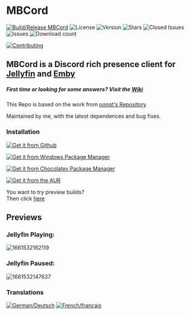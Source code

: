 # MBCord

[![Build/Release MBCord](https://img.shields.io/github/actions/workflow/status/SandwichFox/MBCord/build.yml?label=Build%20MBCord&logo=GitHub&style=for-the-badge)](https://github.com/SandwichFox/MBCord/actions/workflows/build.yml) 
![License](https://img.shields.io/github/license/SandwichFox/MBCord?style=for-the-badge) 
![Version](https://img.shields.io/github/v/release/SandwichFox/MBCord?style=for-the-badge)
![Stars](https://img.shields.io/github/stars/SandwichFox/MBCord?logo=&style=for-the-badge) 
![Closed Issues](https://img.shields.io/github/issues-closed-raw/SandwichFox/MBCord?color=green&&style=for-the-badge) 
![Issues](https://img.shields.io/github/issues-raw/SandwichFox/MBCord?&color=red&style=for-the-badge) 
![Download count](https://img.shields.io/github/downloads/SandwichFox/MBCord/total?style=for-the-badge)

[![Contributing](https://img.shields.io/badge/Contributing-100000?style=for-the-badge&logo=github)](CONTRIBUTING.md)

## MBCord is a Discord rich presence client for [Jellyfin](https://jellyfin.org) and [Emby](https://emby.media/)
##### First time or looking for some answers? Visit the [Wiki](https://github.com/SandwichFox/MBCord/wiki)


This Repo is based on the work from [oonqt's Repository](https://github.com/oonqt/MBCord)

Maintained by me, with the latest dependences and bug fixes.


### Installation

[![Get it from Github](https://img.shields.io/badge/Get_It_From_GitHub-100000?style=for-the-badge&logo=github&logoColor=white)](https://github.com/SandwichFox/MBCord/releases/latest)

[![Get it from Windows Package Manager](https://img.shields.io/badge/-get%20it%20from%20Winget-black?style=for-the-badge&logo=windows11&logoColor=blue)](https://winstall.app/apps/SandwichFox.mbcord)

[![Get it from Chocolatey Package Manager](https://img.shields.io/badge/-get%20it%20from%20Chocolatey-black?style=for-the-badge&logo=chocolatey)](https://community.chocolatey.org/packages/mbcord)

<!---
[![Get it from Flathub](https://img.shields.io/badge/Get%20it%20from%20Flathub-black?style=for-the-badge&logo=flathub)]()
!---->

[![Get it from the AUR](https://img.shields.io/badge/Get%20it%20from%20the%20aur%20(Not%20Maintained%20by%20me)-black?style=for-the-badge&logo=archlinux)](https://aur.archlinux.org/packages/mbcord-appimage) 


You want to try preview builds? \
Then click [here](https://github.com/SandwichFox/MBCord/actions/workflows/build.yml)

## Previews

### Jellyfin Playing:

![1661532162119](image/README/1661532162119.png)

### Jellyfin Paused:

![1661532147637](image/README/1661532147637.png)


### Translations

[![German/Deutsch](https://img.shields.io/badge/-German%2FDeutsch-black?style=for-the-badge&logo=googletranslate&logoColor=white)](translation/README-DE.md)
[![French/français](https://img.shields.io/badge/-French%2FFRANCAIS-black?style=for-the-badge&logo=googletranslate&logoColor=white)](translation/README-FR.md)


